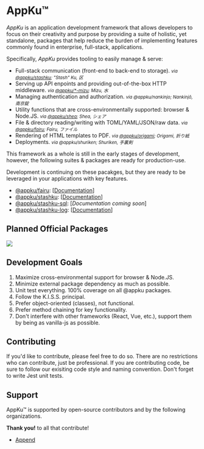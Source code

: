# AppKu&trade;
*AppKu* is an application development framework that allows developers to focus on their creativity and purpose by providing a suite of holistic, yet standalone, packages that help reduce the burden of implementing features commonly found in enterprise, full-stack, applications.

Specifically, *AppKu* provides tooling to easily manage &amp; serve:

- Full-stack communication (front-end to back-end to storage). <small>*via [@appku/stashku](https://github.com/appku/stashku); "Stash" Ku, 区*</small>
- Serving up API enpoints and providing out-of-the-box HTTP middleware. <small>*via [@appku/*-mizu](https://github.com/orgs/appku/repositories?q=mizu); Mizu, 水*</small>
- Managing authentication and authorization. <small>*via @appku/nankinjo; Nankinjō, 南京錠*</small>
- Utility functions that are cross-environmentally supported: browser &amp; Node.JS. <small>*via [@appku/shea](https://github.com/appku/shea); Shea, シェア*</small>
- File & directory reading/writing with TOML/YAML/JSON/raw data. <small>*via [@appku/fairu](https://github.com/appku/fairu); Fairu, ファイル*</small>
- Rendering of HTML templates to PDF. <small>*via [@appku/origami](https://github.com/appku/origami); Origami, 折り紙*</small>
- Deployments. <small>*via @appku/shuriken; Shuriken, 手裏剣*</small>

This framework as a whole is still in the early stages of development, however, the following suites &amp; packages are ready for production-use. 

Development is continuing on these pacakges, but they are ready to be leveraged in your applications with key features.

- [@appku/fairu](https://github.com/appku/fairu): [[Documentation](https://appku.github.io/fairu)]
- [@appku/stashku](https://github.com/appku/stashku): [[Documentation](https://appku.github.io/stashku)]
- [@appku/stashku-sql](https://github.com/appku/stashku-sql): [*Documentation coming soon*]
- [@appku/stashku-log](https://github.com/appku/stashku-log): [[Documentation](https://appku.github.io/stashku-log)]

## Planned Official Packages
![](https://lucid.app/publicSegments/view/9b97c61a-b7f3-447c-8f1d-74681789e50b/image.jpeg)

## Development Goals
1) Maximize cross-environmental support for browser &amp; Node.JS.
2) Minimize external package dependency as much as possible.
3) Unit test everything. 100% coverage on all @appku packages.
4) Follow the K.I.S.S. principal.
5) Prefer object-oriented (classes), not functional.
6) Prefer method chaining for key functionality.
7) Don't interfere with other frameworks (React, Vue, etc.), support them by being as vanilla-js as possible.

## Contributing
If you'd like to contribute, please feel free to do so. There are no restrictions who can contribute, just be professional.
If you are contributing code, be sure to follow our exisiting code style and naming convention. Don't forget to write Jest unit tests.

## Support
AppKu&trade; is supported by open-source contributors and by the following organizations.

**Thank you!** to all that contribute!

- [Append](https://append.media)